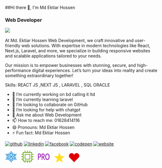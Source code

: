 ##Hi there 👋,  I'm Md Ektiar Hossen
### Web Developer
 
<img src="https://drive.google.com/file/d/1mnmTp4eFjXGmDjah498PNTu2C884E56t/view">

At Md. Ektiar Hossen Web Development, we craft innovative and user-friendly web solutions. With expertise in modern technologies like React, Next.js, Laravel, and more, we specialize in building responsive websites and scalable applications tailored to your needs.

Our mission is to empower businesses with stunning, secure, and high-performance digital experiences. Let’s turn your ideas into reality and create something extraordinary together!

Skills: REACT JS ,NEXT JS , LARAVEL , SQL ORACLE

- 🔭 I’m currently working on bd calling it ltd 
- 🌱 I’m currently learning laravel 
- 👯 I’m looking to collaborate on GitHub 
- 🤔 I’m looking for help with chatgpt 
- 💬 Ask me about Web Development 
- 📫 How to reach me: 01628414116 
- 😄 Pronouns: Md Ektiar Hossen 
- ⚡ Fun fact: Md Ektiar Hossen 


[<img src='https://cdn.jsdelivr.net/npm/simple-icons@3.0.1/icons/github.svg' alt='github' height='40'>](https://github.com/https://github.com/engektiar)  [<img src='https://cdn.jsdelivr.net/npm/simple-icons@3.0.1/icons/linkedin.svg' alt='linkedin' height='40'>](https://www.linkedin.com/in/https://www.linkedin.com/in/md-ektiar-hossen-667a90194//)  [<img src='https://cdn.jsdelivr.net/npm/simple-icons@3.0.1/icons/facebook.svg' alt='facebook' height='40'>](https://www.facebook.com/https://www.facebook.com/profile.php?id=100004813563045&mibextid=ZbWKwL)  [<img src='https://cdn.jsdelivr.net/npm/simple-icons@3.0.1/icons/codepen.svg' alt='codepen' height='40'>](https://codepen.io/https://codepen.io/ektiar)  [<img src='https://cdn.jsdelivr.net/npm/simple-icons@3.0.1/icons/icloud.svg' alt='website' height='40'>](https://cheerful-cat-41ab23.netlify.app/)  

<a href='https://archiveprogram.github.com/'><img src='https://raw.githubusercontent.com/acervenky/animated-github-badges/master/assets/acbadge.gif' width='40' height='40'></a> <a href='https://docs.github.com/en/developers'><img src='https://raw.githubusercontent.com/acervenky/animated-github-badges/master/assets/devbadge.gif' width='40' height='40'></a> <a href='https://github.com/pricing'><img src='https://raw.githubusercontent.com/acervenky/animated-github-badges/master/assets/pro.gif' width='40' height='40'></a> <a href='https://stars.github.com/'><img src='https://raw.githubusercontent.com/acervenky/animated-github-badges/master/assets/starbadge.gif' width='35' height='35'></a> <a href='https://docs.github.com/en/github/supporting-the-open-source-community-with-github-sponsors'><img src='https://raw.githubusercontent.com/acervenky/animated-github-badges/master/assets/sponsorbadge.gif' width='35' height='35'></a> 

